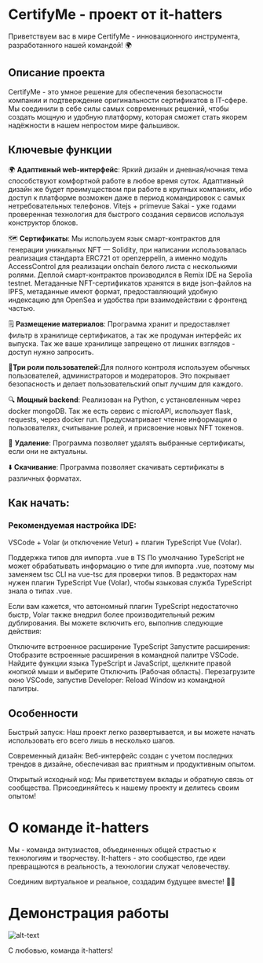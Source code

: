 # CertifyMe - проект от it-hatters
Приветствуем вас в мире CertifyMe - инновационного инструмента, разработанного нашей командой! 🌍

## Описание проекта
CertifyMe - это умное решение для обеспечения безопасности компании и подтверждение оригинальности сертификатов в IT-сфере. Мы соединили в себе силы самых современных решений, чтобы создать мощную и удобную платформу, которая сможет стать якорем надёжности в нашем непростом мире фальшивок.

## Ключевые функции
🌍 **Адаптивный web-интерфейс**: Яркий дизайн и дневная/ночная тема способствуют комфортной работе в любое время суток. Адаптивный дизайн же будет преимуществом при работе в крупных компаниях, ибо доступ к платформе возможен даже в период командировок с самых нетребовательных телефонов. Vitejs + primevue Sakai - уже годами проверенная технология для быстрого создания сервисов используя конструктор блоков. 

🗺️ **Сертификаты**: Мы используем язык смарт-контрактов для генерации уникальных NFT — Solidity, при написании использовалась реализация стандарта ERC721 от openzeppelin, а именно модуль AccessControl для реализации onchain белого листа с несколькими ролями. Деплой смарт-контрактов производился в Remix IDE на Sepolia testnet. Метаданные NFT-сертификатов хранятся в виде json-файлов на IPFS, метаданные имеют формат, предоставляющий удобную индексацию для OpenSea и удобства при взаимодействии с фронтенд частью.

🗒️ **Размещение материалов**: Программа хранит и предоставляет фильтр в хранилище сертификатов, а так же продуман интерфейс их выпуска. Так же ваше хранилище запрещено от лишних взглядов - доступ нужно запросить.

🫳**Три роли пользователей**:Для полного контроля используем обычных пользователей, администраторов и модераторов. Это покрывает безопасность и делает пользовательский опыт лучшим для каждого.

🔍 **Мощный backend**: Реализован на Python, c установленным через docker mongoDB. Так же есть сервис c microAPI,  использует flask, requests, через docker run. Предусматривает чтение информации о пользователях, считывание ролей, и присвоение новых NFT токенов.
  
🚮 **Удаление**: Программа позволяет удалять выбранные сертификаты, если они не актуальны.

⬇️ **Скачивание**: Программа позволяет скачивать сертификаты в различных форматах.

## Как начать:
### Рекомендуемая настройка IDE:
VSCode + Volar (и отключение Vetur) + плагин TypeScript Vue (Volar).

Поддержка типов для импорта .vue в TS
По умолчанию TypeScript не может обрабатывать информацию о типе для импорта .vue, поэтому мы заменяем tsc CLI на vue-tsc для проверки типов. В редакторах нам нужен плагин TypeScript Vue (Volar), чтобы языковая служба TypeScript знала о типах .vue.

Если вам кажется, что автономный плагин TypeScript недостаточно быстр, Volar также внедрил более производительный режим дублирования. Вы можете включить его, выполнив следующие действия:

Отключите встроенное расширение TypeScript
Запустите расширения: Отобразите встроенные расширения в командной палитре VSCode.
Найдите функции языка TypeScript и JavaScript, щелкните правой кнопкой мыши и выберите Отключить (Рабочая область).
Перезагрузите окно VSCode, запустив Developer: Reload Window из командной палитры.

## Особенности
Быстрый запуск: Наш проект легко развертывается, и вы можете начать использовать его всего лишь в несколько шагов.

Современный дизайн: Веб-интерфейс создан с учетом последних трендов в дизайне, обеспечивая вас приятным и продуктивным опытом.

Открытый исходный код: Мы приветствуем вклады и обратную связь от сообщества. Присоединяйтесь к нашему проекту и делитесь своим опытом!

# О команде it-hatters
Мы - команда энтузиастов, объединенных общей страстью к технологиям и творчеству. It-hatters - это сообщество, где идеи превращаются в реальность, а технологии служат человечеству.

Соединим виртуальное и реальное, создадим будущее вместе! 🚀🌟

# Демонстрация работы

![alt-text](record.gif)

С любовью, команда it-hatters!
